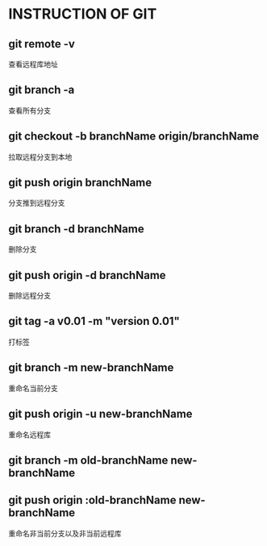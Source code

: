 # INSTRUCTION OF GIT

## git remote -v

查看远程库地址

## git branch -a

查看所有分支

## git checkout -b branchName origin/branchName

拉取远程分支到本地

## git push origin branchName

分支推到远程分支

## git branch -d branchName

删除分支

## git push origin -d branchName

删除远程分支

## git tag -a v0.01 -m "version 0.01"

打标签

## git branch -m new-branchName

重命名当前分支

## git push origin -u new-branchName

重命名远程库

## git branch -m old-branchName new-branchName

## git push origin :old-branchName new-branchName

重命名非当前分支以及非当前远程库
